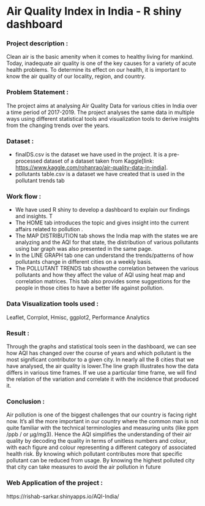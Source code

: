 # Air Quality Index in India - R shiny dashboard
<h3><b>Project description :</b></h3>
Clean air is the basic amenity when it comes to healthy living for mankind. Today, inadequate air
quality is one of the key causes for a variety of acute health problems. To determine its effect on
our health, it is important to know the air quality of our locality, region, and country.


<h3><b>Problem Statement :</b></h3>
The project aims at analysing Air Quality Data for various cities in India over a time
period of 2017-2019. The project analyses the same data in multiple ways using different
statistical tools and visualization tools to derive insights from the changing trends over
the years.

<h3><b>Dataset :</b></h3>

- finalDS.csv is the dataset we have used in the project. It is a pre-processed dataset of a dataset taken from Kaggle[link: https://www.kaggle.com/rohanrao/air-quality-data-in-india].
- pollutants table.csv is a dataset we have created that is used in the pollutant trends tab

<h3><b>Work flow :</b></h3>

- We have used R shiny to develop a dashboard to explain our findings and insights. T
- The HOME tab introduces the topic and gives insight into the current affairs related to pollution .
- The MAP DISTRIBUTION tab shows the India map with the states we are analyzing and the AQI for that state, the distribution of various pollutants using bar graph was also presented in the same page.
- In the LINE GRAPH tab one can understand the trends/patterns of how pollutants change in different cities on a weekly basis.
- The POLLUTANT TRENDS tab showsthe correlation between the various pollutants and how they affect the value of AQI using heat map and correlation matrices. This tab also provides some suggestions for the people in those cities to have a better life against pollution.


<h3><b>Data Visualization tools used :</b></h3> 
Leaflet, Corrplot, Hmisc, ggplot2, Performance Analytics

<h3><b>Result :</b></h3>
Through the graphs and statistical tools seen in the dashboard, we can see how AQI has changed over the course of
years and which pollutant is the most significant contributor to a given city. In nearly all the 8
cities that we have analysed, the air quality is lower.The line graph illustrates how the data differs
in various time frames. If we use a particular time frame, we will find the relation of the variation
and correlate it with the incidence that produced it.

<h3><b>Conclusion :</b></h3>

Air pollution is one of the biggest challenges that our country is facing right now. It’s all the more
important in our country where the common man is not quite familiar with the technical
terminologies and measuring units (like ppm /ppb / or µg/mg3). Hence the AQI simplifies the
understanding of their air quality by decoding the quality in terms of unitless numbers and colour,
with each figure and colour representing a different category of associated health risk. By
knowing which pollutant contributes more that specific pollutant can be reduced from usage. By
knowing the highest polluted city that city can take measures to avoid the air pollution in future

<h3><b>Web Application of the project :</b></h3>
https://rishab-sarkar.shinyapps.io/AQI-India/

